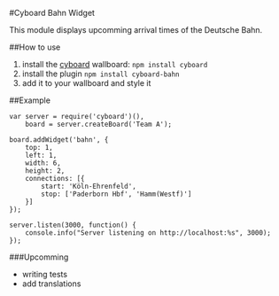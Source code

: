 #Cyboard Bahn Widget

This module displays upcomming arrival times of the Deutsche Bahn.

##How to use

1. install the [cyboard](https://www.npmjs.com/package/cyboard "cyboard") wallboard: `npm install cyboard`
2. install the plugin `npm install cyboard-bahn`
3. add it to your wallboard and style it

##Example

```
var server = require('cyboard')(),
    board = server.createBoard('Team A');

board.addWidget('bahn', {
    top: 1,
    left: 1,
    width: 6,
    height: 2,
    connections: [{
        start: 'Köln-Ehrenfeld',
        stop: ['Paderborn Hbf', 'Hamm(Westf)']
    }]
});

server.listen(3000, function() {
    console.info("Server listening on http://localhost:%s", 3000);
});
```

###Upcomming

- writing tests
- add translations
